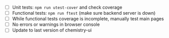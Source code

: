 - [ ] Unit tests: `npm run utest-cover` and check coverage
- [ ] Functional tests: `npm run ftest` (make sure backend server is down)
- [ ] While functional tests coverage is incomplete, manually test main pages
- [ ] No errors or warnings in browser console
- [ ] Update to last version of chemistry-ui
